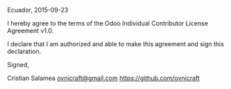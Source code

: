 Ecuador, 2015-09-23

I hereby agree to the terms of the Odoo Individual Contributor License
Agreement v1.0.

I declare that I am authorized and able to make this agreement and sign this
declaration.

Signed,

Cristian Salamea ovnicraft@gmail.com https://github.com/ovnicraft
